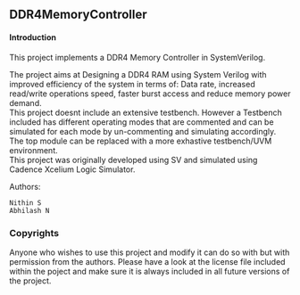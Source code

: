 ## DDR4MemoryController ####

#### Introduction ####

This project implements a DDR4 Memory Controller in SystemVerilog.  


The project aims at Designing a DDR4 RAM using System Verilog with improved efficiency of the system in terms of: Data rate, increased read/write operations speed, faster burst access and reduce memory power demand.  
This project doesnt include an extensive testbench. However a Testbench included has different operating modes that are commented and can be simulated for each mode by un-commenting and simulating accordingly.  The top module can be replaced with a more exhastive testbench/UVM environment.  
This project was originally developed using SV and simulated using Cadence Xcelium Logic Simulator.

Authors:  
    
    Nithin S
    Abhilash N
          
### Copyrights ###
Anyone who wishes to use this project and modify it can do so with but with permission from the authors. Please have a look at the license file included within the poject and make sure it is always included in all future versions of the project.
